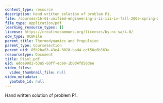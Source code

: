 ```yaml
---
content_type: resource
description: Hand written solution of problem P1.
file: /courses/16-01-unified-engineering-i-ii-iii-iv-fall-2005-spring-2006/edde99d2b3a560ffec601b0d4fd58dee_P1sol.pdf
file_type: application/pdf
learning_resource_types: []
license: https://creativecommons.org/licenses/by-nc-sa/4.0/
ocw_type: OCWFile
parent_title: Thermodynamics and Propulsion
parent_type: CourseSection
parent_uid: 05b2ba63-43e4-3028-bad4-cdf50e0b363a
resourcetype: Document
title: P1sol.pdf
uid: edde99d2-b3a5-60ff-ec60-1b0d4fd58dee
video_files:
  video_thumbnail_file: null
video_metadata:
  youtube_id: null
---
```

Hand written solution of problem P1.